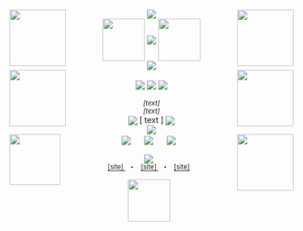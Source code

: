 <p align="center">
    <br/>
  <img align="left" width="100" src="https://carcuvorous.carrd.co/assets/images/gallery01/b34f3e28.gif?v=b471a82b">
  <img align="center" src="https://biscuit.crd.co/assets/images/gallery86/fe4df821.gif?v=cc1c6dfa">
  <img align="right" width="100" src="https://carcuvorous.carrd.co/assets/images/gallery01/ae8226a0.gif?v=b471a82b">
    <br/>
  <img align="center" width="75" src="https://wilardo.crd.co/assets/images/gallery06/ae139cc8.png?v=c0a0770b">
  <img align="center" src="https://spotify-github-profile.kittinanx.com/api/view?uid= [spotify username] &cover_image=true&theme=novatorem&show_offline=true&background_color= [hex code here] &interchange=true&bar_color= [hex code here] &bar_color_cover=false">
  <img align="center" width="75" src="https://f3verdream.carrd.co/assets/images/gallery01/adc1363a.png?v=a26325f0">
    <br/> 
  <img align="center" src="http://media.tumblr.com/4fd894db8ac379f6d6a136059d866c88/tumblr_inline_mh404424En1r913zj.gif">
    <br/>
  <img height="100" align="left" src="https://wilardo.crd.co/assets/images/gallery33/c570d12c.gif?v=c0a0770b">
  <img height="100" align="right" src="https://f3verdream.carrd.co/assets/images/gallery01/fc33ca37.gif?v=7c55eb14">
    <br/>
  <img align="center" src="https://biscuit.crd.co/assets/images/gallery42/df32979f.gif?v=cc1c6dfa">
  <img align="center" src="https://komarev.com/ghpvc/?username=gaaraboof&color=900000&style=plastic&label=✯+kill+count+⭒+&abbreviated=true">
  <img align="center" src="https://f3verdream.carrd.co/assets/images/gallery01/0abee8c2.gif?v=ef994354">
    <br/>    
    <br/>
  <align="center"><I><sub> [text] </sub></I></align>
    <br/>
  <align="center"><I><sup> [text] </sup></I></align>
    <br/>
  <img align="center" src="https://f3verdream.carrd.co/assets/images/gallery01/c2b82cd3.gif?v=4181f9eb">
  <align="center"><hspace="20"> [ text ] </hspace></align>
  <img align="center" length="75" src="https://f3verdream.carrd.co/assets/images/gallery01/98c880f9.gif?v=4181f9eb">
    <br/>
  <img align="center" src="https://biscuit.crd.co/assets/images/gallery86/3f76d9d1.gif?v=cc1c6dfa">
    <br/>
  <img align="left" width="90" length="100" src="https://carcuvorous.carrd.co/assets/images/gallery01/81e30a83.gif?v=b471a82b">
  <img align="center" src="https://carcuvorous.carrd.co/assets/images/gallery22/02c21a7d.jpg?v=b471a82b" hspace="10" >
  <img align="center" src="https://carcuvorous.carrd.co/assets/images/gallery09/6825816d.jpg?v=b471a82b" hspace="10" >
  <img align="center" src="https://carcuvorous.carrd.co/assets/images/gallery13/9f8560c5.png?v=b471a82b" hspace="10" >
  <img align="right" width="100" src="https://carcuvorous.carrd.co/assets/images/gallery01/003044cb.gif?v=b471a82b">
    <br/>
    <br/>
  <img align="center" src="https://biscuit.crd.co/assets/images/gallery78/356bb442.gif?v=cc1c6dfa">
    <br/>
  <sup> <a href=" [link] "> [site] </a> ⠀⋆⠀ <a href=" [link] "> [site] </a> ⠀⋆⠀ <a href=" [link] "> [site] </a> </sup>
    <br/>
</p>
<p align="center">
    <img align="center" width="75" src="https://biscuit.crd.co/assets/images/gallery73/dc024c36.gif?v=cc1c6dfa">
</p>
